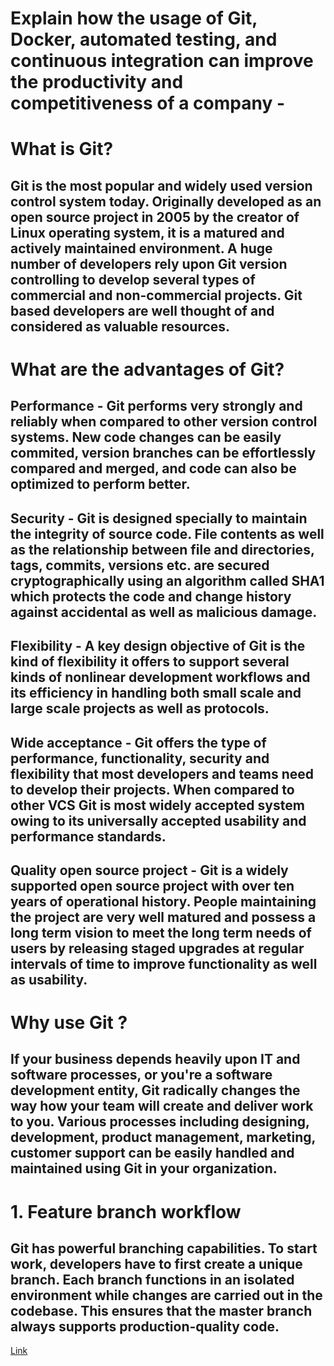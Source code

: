#  Explain how the usage of Git, Docker, automated testing, and continuous integration can improve the productivity and competitiveness of a company -
# What is Git?

## Git is the most popular and widely used version control system today. Originally developed as an open source project in 2005 by the creator of Linux operating system, it is a matured and actively maintained environment. A huge number of developers rely upon Git version controlling to develop several types of commercial and non-commercial projects. Git based developers are well thought of and considered as valuable resources.

# What are the advantages of Git?
## Performance - Git performs very strongly and reliably when compared to other version control systems. New code changes can be easily commited, version branches can be effortlessly compared and merged, and code can also be optimized to perform better.
## Security - Git is designed specially to maintain the integrity of source code. File contents as well as the relationship between file and directories, tags, commits, versions etc. are secured cryptographically using an algorithm called SHA1 which protects the code and change history against accidental as well as malicious damage. 
## Flexibility - A key design objective of Git is the kind of flexibility it offers to support several kinds of nonlinear development workflows and its efficiency in handling both small scale and large scale projects as well as protocols.
## Wide acceptance - Git offers the type of performance, functionality, security and flexibility that most developers and teams need to develop their projects. When compared to other VCS Git is most widely accepted system owing to its universally accepted usability and performance standards.
## Quality open source project - Git is a widely supported open source project with over ten years of operational history. People maintaining the project are very well matured and possess a long term vision to meet the long term needs of users by releasing staged upgrades at regular intervals of time to improve functionality as well as usability.
# Why use Git ?
## If your business depends heavily upon IT and software processes, or you're a software development entity, Git radically changes the way how your team will create and deliver work to you. Various processes including designing, development, product management, marketing, customer support can be easily handled and maintained using Git in your organization.
# 1. Feature branch workflow
## Git has powerful branching capabilities. To start work, developers have to first create a unique branch. Each branch functions in an isolated environment while changes are carried out in the codebase. This ensures that the master branch always supports production-quality code.
[Link](https://quickscrum.com/Images/article_detail/gitlab-feature-branch-workflow.png)
